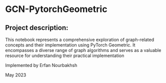 # GCN-PytorchGeometric

## Project description:

This notebook represents a comprehensive exploration of graph-related concepts and their implementation using PyTorch Geometric. It encompasses a diverse range of graph algorithms and serves as a valuable resource for understanding their practical implementation


Implemented by Erfan Nourbakhsh

May 2023
